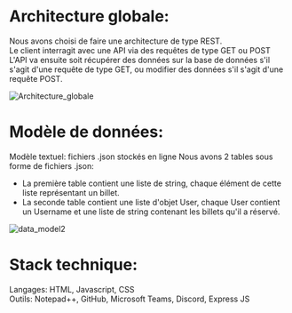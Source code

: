 # Architecture globale:
Nous avons choisi de faire une architecture de type REST.<br>
Le client interragit avec une API via des requêtes de type GET ou POST<br>
L'API va ensuite soit récupérer des données sur la base de données s'il s'agit d'une requête de type GET, ou modifier des données s'il s'agit d'une requête POST.<br>

![Architecture_globale](https://user-images.githubusercontent.com/44286703/101782231-19b06800-3b3c-11eb-80b0-f96eae134d20.png)

# Modèle de données:
Modèle textuel: fichiers .json stockés en ligne
Nous avons 2 tables sous forme de fichiers .json: <br>
- La première table contient une liste de string, chaque élément de cette liste représentant un billet.
- La seconde table contient une liste d'objet User, chaque User contient un Username et une liste de string contenant les billets qu'il a réservé.

![data_model2](https://user-images.githubusercontent.com/44286703/101782056-e968c980-3b3b-11eb-9a48-ed4b25eebc70.png)
# Stack technique:
Langages: HTML, Javascript, CSS<br>
Outils: Notepad++, GitHub, Microsoft Teams, Discord, Express JS

